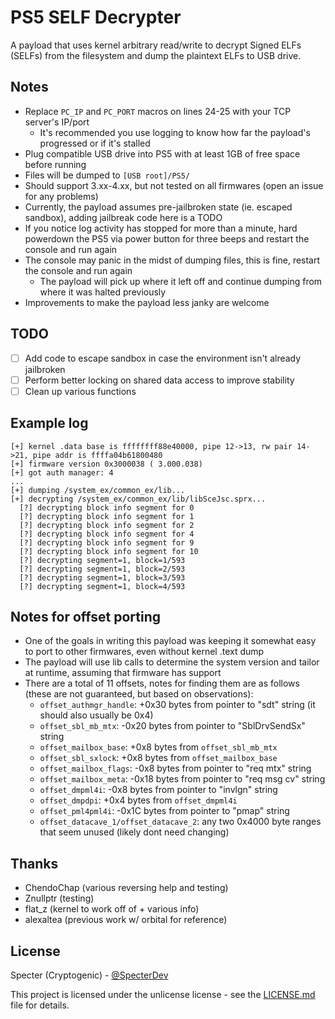 # PS5 SELF Decrypter

A payload that uses kernel arbitrary read/write to decrypt Signed ELFs (SELFs) from the filesystem and dump the
plaintext ELFs to USB drive.

## Notes
- Replace `PC_IP` and `PC_PORT` macros on lines 24-25 with your TCP server's IP/port
  - It's recommended you use logging to know how far the payload's progressed or if it's stalled
- Plug compatible USB drive into PS5 with at least 1GB of free space before running
- Files will be dumped to `[USB root]/PS5/`
- Should support 3.xx-4.xx, but not tested on all firmwares (open an issue for any problems)
- Currently, the payload assumes pre-jailbroken state (ie. escaped sandbox), adding jailbreak code here is a TODO
- If you notice log activity has stopped for more than a minute, hard powerdown the PS5 via power button for three beeps
  and restart the console and run again
- The console may panic in the midst of dumping files, this is fine, restart the console and run again
  - The payload will pick up where it left off and continue dumping from where it was halted previously
- Improvements to make the payload less janky are welcome

## TODO
- [ ] Add code to escape sandbox in case the environment isn't already jailbroken
- [ ] Perform better locking on shared data access to improve stability
- [ ] Clean up various functions

## Example log
```
[+] kernel .data base is ffffffff88e40000, pipe 12->13, rw pair 14->21, pipe addr is ffffa04b61800480
[+] firmware version 0x3000038 ( 3.000.038)
[+] got auth manager: 4
...
[+] dumping /system_ex/common_ex/lib...
[+] decrypting /system_ex/common_ex/lib/libSceJsc.sprx...
  [?] decrypting block info segment for 0
  [?] decrypting block info segment for 1
  [?] decrypting block info segment for 2
  [?] decrypting block info segment for 4
  [?] decrypting block info segment for 9
  [?] decrypting block info segment for 10
  [?] decrypting segment=1, block=1/593
  [?] decrypting segment=1, block=2/593
  [?] decrypting segment=1, block=3/593
  [?] decrypting segment=1, block=4/593
```

## Notes for offset porting
- One of the goals in writing this payload was keeping it somewhat easy to port to other firmwares, even without kernel
  .text dump
- The payload will use lib calls to determine the system version and tailor at runtime, assuming that firmware has
  support
- There are a total of 11 offsets, notes for finding them are as follows (these are not guaranteed, but based on observations):
  - `offset_authmgr_handle`: +0x30 bytes from pointer to "sdt" string (it should also usually be 0x4)
  - `offset_sbl_mb_mtx`: -0x20 bytes from pointer to "SblDrvSendSx" string
  - `offset_mailbox_base`: +0x8 bytes from `offset_sbl_mb_mtx`
  - `offset_sbl_sxlock`: +0x8 bytes from `offset_mailbox_base`
  - `offset_mailbox_flags`: -0x8 bytes from pointer to "req mtx" string
  - `offset_mailbox_meta`: -0x18 bytes from pointer to "req msg cv" string
  - `offset_dmpml4i`: -0x8 bytes from pointer to "invlgn" string
  - `offset_dmpdpi`: +0x4 bytes from `offset_dmpml4i`
  - `offset_pml4pml4i`: -0x1C bytes from pointer to "pmap" string
  - `offset_datacave_1/offset_datacave_2`: any two 0x4000 byte ranges that seem unused (likely dont need changing)

## Thanks
- ChendoChap (various reversing help and testing)
- Znullptr (testing)
- flat_z (kernel to work off of + various info)
- alexaltea (previous work w/ orbital for reference)

## License
Specter (Cryptogenic) - [@SpecterDev](https://twitter.com/SpecterDev)

This project is licensed under the unlicense license - see the [LICENSE.md](LICENSE.md) file for details.
